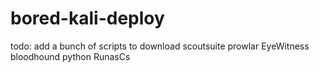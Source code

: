 # bored-kali-deploy

todo:
add a bunch of scripts to download
scoutsuite
prowlar
EyeWitness
bloodhound python
RunasCs

